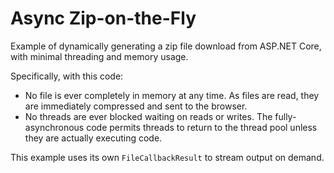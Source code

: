 # Async Zip-on-the-Fly

Example of dynamically generating a zip file download from ASP.NET Core, with minimal threading and memory usage.

Specifically, with this code:
- No file is ever completely in memory at any time. As files are read, they are immediately compressed and sent to the browser.
- No threads are ever blocked waiting on reads or writes. The fully-asynchronous code permits threads to return to the thread pool unless they are actually executing code.

This example uses its own `FileCallbackResult` to stream output on demand.